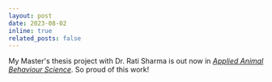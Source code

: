 ```yaml
---
layout: post
date: 2023-08-02
inline: true
related_posts: false
---
```


My Master's thesis project with Dr. Rati Sharma is out now in [*Applied Animal Behaviour Science*](https://doi.org/10.1016/j.applanim.2023.106024). So proud of this work!